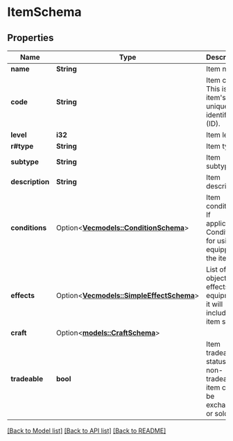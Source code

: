 # ItemSchema

## Properties

Name | Type | Description | Notes
------------ | ------------- | ------------- | -------------
**name** | **String** | Item name. | 
**code** | **String** | Item code. This is the item's unique identifier (ID). | 
**level** | **i32** | Item level. | 
**r#type** | **String** | Item type. | 
**subtype** | **String** | Item subtype. | 
**description** | **String** | Item description. | 
**conditions** | Option<[**Vec<models::ConditionSchema>**](ConditionSchema.md)> | Item conditions. If applicable. Conditions for using or equipping the item. | [optional]
**effects** | Option<[**Vec<models::SimpleEffectSchema>**](SimpleEffectSchema.md)> | List of object effects. For equipment, it will include item stats. | [optional]
**craft** | Option<[**models::CraftSchema**](CraftSchema.md)> |  | [optional]
**tradeable** | **bool** | Item tradeable status. A non-tradeable item cannot be exchanged or sold. | 

[[Back to Model list]](../README.md#documentation-for-models) [[Back to API list]](../README.md#documentation-for-api-endpoints) [[Back to README]](../README.md)



